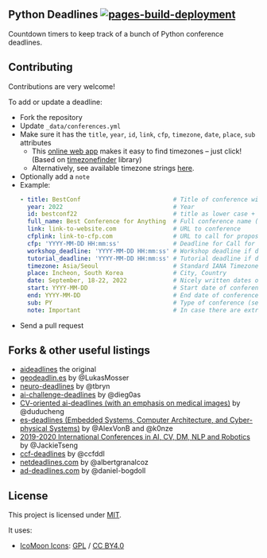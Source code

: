 ## Python Deadlines [![pages-build-deployment](https://github.com/JesperDramsch/python-deadlines/actions/workflows/pages/pages-build-deployment/badge.svg?branch=gh-pages)](https://github.com/JesperDramsch/python-deadlines/actions/workflows/pages/pages-build-deployment)

Countdown timers to keep track of a bunch of Python conference deadlines.

## Contributing

Contributions are very welcome!

To add or update a deadline:
- Fork the repository
- Update `_data/conferences.yml`
- Make sure it has the `title`, `year`, `id`, `link`, `cfp`, `timezone`, `date`, `place`, `sub` attributes
    + This [online web app](https://timezonefinder.michelfe.it/) makes it easy to find timezones – just click! 
      (Based on [timezonefinder](https://github.com/jannikmi/timezonefinder) library)
    + Alternatively, see available timezone strings [here](https://momentjs.com/timezone/).
- Optionally add a `note`
- Example:
    ```yaml
    - title: BestConf                          # Title of conference without year
      year: 2022                               # Year
      id: bestconf22                           # title as lower case + last two digits of year
      full_name: Best Conference for Anything  # Full conference name (Optional)
      link: link-to-website.com                # URL to conference
      cfplink: link-to-cfp.com                 # URL to call for proposals (Optional)
      cfp: 'YYYY-MM-DD HH:mm:ss'               # Deadline for Call for Participation / Proposals
      workshop_deadline: 'YYYY-MM-DD HH:mm:ss' # Workshop deadline if different from cfp (Optional)
      tutorial_deadline: 'YYYY-MM-DD HH:mm:ss' # Tutorial deadline if different from cfp (Optional)
      timezone: Asia/Seoul                     # Standard IANA Timezones (Omit for AoE)
      place: Incheon, South Korea              # City, Country
      date: September, 18-22, 2022             # Nicely written dates of conference
      start: YYYY-MM-DD                        # Start date of conference for calendar
      end: YYYY-MM-DD                          # End date of conference for calendar
      sub: PY                                  # Type of conference (see or add _data/types.yml)
      note: Important                          # In case there are extra notes about the conference (Optional)
    ```
- Send a pull request

## Forks & other useful listings

- [aideadlines][2] the original
- [geodeadlin.es][3] by @LukasMosser
- [neuro-deadlines][4] by @tbryn
- [ai-challenge-deadlines][5] by @dieg0as
- [CV-oriented ai-deadlines (with an emphasis on medical images)][8] by @duducheng
- [es-deadlines (Embedded Systems, Computer Architecture, and Cyber-physical Systems)][9] by @AlexVonB and @k0nze
- [2019-2020 International Conferences in AI, CV, DM, NLP and Robotics][10] by @JackieTseng
- [ccf-deadlines][11] by @ccfddl
- [netdeadlines.com][12] by @albertgranalcoz
- [ad-deadlines.com][13] by @daniel-bogdoll

## License

This project is licensed under [MIT][1].

It uses:

- [IcoMoon Icons](https://icomoon.io/#icons-icomoon): [GPL](http://www.gnu.org/licenses/gpl.html) / [CC BY4.0](http://creativecommons.org/licenses/by/4.0/)

[1]: https://abhshkdz.mit-license.org/
[2]: http://aideadlin.es/
[3]: https://github.com/LukasMosser/geo-deadlines
[4]: https://github.com/tbryn/neuro-deadlines
[5]: https://github.com/dieg0as/ai-challenge-deadlines
[6]: http://www.conferenceranks.com/#
[8]: https://m3dv.github.io/ai-deadlines/
[9]: https://ekut-es.github.io/es-deadlines/
[10]: https://jackietseng.github.io/conference_call_for_paper/conferences.html
[11]: https://ccfddl.github.io/
[12]: https://netdeadlines.com/
[13]: https://ad-deadlines.com/

